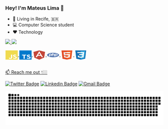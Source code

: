 ### Hey! I'm Mateus Lima 👋

- 📍 Living in Recife, :brazil:  
- 💻 Computer Science student 
- ❤ Technology

<div>
 <a href="https://github.com/huandersonlima/">
 <img height="180em" src="https://github-readme-stats.vercel.app/api?username=huandersonlima&show_icons=true&theme=dark&title_color=0a6cc7&include_all_commits=true&count_private=true"/>
 <img height="180em" src="https://github-readme-stats.vercel.app/api/top-langs/?username=huandersonlima&layout=compact&langs_count=168&theme=dark&title_color=0a6cc7"/>
</div>

 <div style="displary: inline_block"><br>
  <img align="center" alt="MatJS" height="30" width="40" src="https://raw.githubusercontent.com/devicons/devicon/master/icons/javascript/javascript-plain.svg">
  <img align="center" alt="MatJS" height="30" width="40" src="https://raw.githubusercontent.com/devicons/devicon/master/icons/typescript/typescript-plain.svg">
  <img align="center" alt="MatJS" height="30" width="40" src="https://raw.githubusercontent.com/devicons/devicon/master/icons/angularjs/angularjs-plain.svg">
  <img align="center" alt="MatJS" height="30" width="40" src="https://raw.githubusercontent.com/devicons/devicon/master/icons/php/php-plain.svg">
  <img align="center" alt="MatJS" height="30" width="40" src="https://raw.githubusercontent.com/devicons/devicon/master/icons/html5/html5-original.svg">
  <img align="center" alt="MatJS" height="30" width="40" src="https://raw.githubusercontent.com/devicons/devicon/master/icons/css3/css3-original.svg">
 </div> 

##

📫 Reach me out 👇🏼

[![Twitter Badge](https://img.shields.io/badge/-@m4ttxl-00acee?style=flat-square&labelColor=00acee&logo=twitter&logoColor=white&link=https://twitter.com/m4ttxl)](https://twitter.com/m4ttxl) 
[![Linkedin Badge](https://img.shields.io/badge/-Mateus%20Lima-0e76a8?style=flat-square&logo=Linkedin&logoColor=white&link=https://www.linkedin.com/in/mateus-lima-dev/)](https://www.linkedin.com/in/mateus-lima-dev/) 
[![Gmail Badge](https://img.shields.io/badge/-matteusdevp@gmail.com-db4a39?style=flat-square&logo=Gmail&logoColor=white&link=mailto:matteusdevp@gmail.com)](mailto:matteusdevp@gmail.com)
 
<div> 
 
 ![Snake animation](https://github.com/huandersonlima/huandersonlima/blob/output/github-contribution-grid-snake.svg)

</div>
